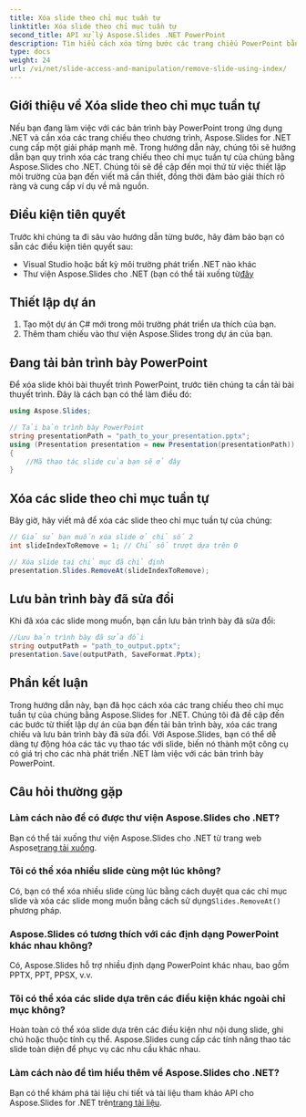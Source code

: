 ```yaml
---
title: Xóa slide theo chỉ mục tuần tự
linktitle: Xóa slide theo chỉ mục tuần tự
second_title: API xử lý Aspose.Slides .NET PowerPoint
description: Tìm hiểu cách xóa từng bước các trang chiếu PowerPoint bằng Aspose.Slides cho .NET. Hướng dẫn của chúng tôi cung cấp hướng dẫn rõ ràng và mã nguồn hoàn chỉnh để giúp bạn loại bỏ các trang trình bày theo chỉ mục tuần tự của chúng theo chương trình.
type: docs
weight: 24
url: /vi/net/slide-access-and-manipulation/remove-slide-using-index/
---
```


## Giới thiệu về Xóa slide theo chỉ mục tuần tự

Nếu bạn đang làm việc với các bản trình bày PowerPoint trong ứng dụng .NET và cần xóa các trang chiếu theo chương trình, Aspose.Slides for .NET cung cấp một giải pháp mạnh mẽ. Trong hướng dẫn này, chúng tôi sẽ hướng dẫn bạn quy trình xóa các trang chiếu theo chỉ mục tuần tự của chúng bằng Aspose.Slides cho .NET. Chúng tôi sẽ đề cập đến mọi thứ từ việc thiết lập môi trường của bạn đến viết mã cần thiết, đồng thời đảm bảo giải thích rõ ràng và cung cấp ví dụ về mã nguồn.

## Điều kiện tiên quyết

Trước khi chúng ta đi sâu vào hướng dẫn từng bước, hãy đảm bảo bạn có sẵn các điều kiện tiên quyết sau:

- Visual Studio hoặc bất kỳ môi trường phát triển .NET nào khác
-  Thư viện Aspose.Slides cho .NET (bạn có thể tải xuống từ[đây](https://releases.aspose.com/slides/net/)

## Thiết lập dự án

1. Tạo một dự án C# mới trong môi trường phát triển ưa thích của bạn.
2. Thêm tham chiếu vào thư viện Aspose.Slides trong dự án của bạn.

## Đang tải bản trình bày PowerPoint

Để xóa slide khỏi bài thuyết trình PowerPoint, trước tiên chúng ta cần tải bài thuyết trình. Đây là cách bạn có thể làm điều đó:

```csharp
using Aspose.Slides;

// Tải bản trình bày PowerPoint
string presentationPath = "path_to_your_presentation.pptx";
using (Presentation presentation = new Presentation(presentationPath))
{
    //Mã thao tác slide của bạn sẽ ở đây
}
```

## Xóa các slide theo chỉ mục tuần tự

Bây giờ, hãy viết mã để xóa các slide theo chỉ mục tuần tự của chúng:

```csharp
// Giả sử bạn muốn xóa slide ở chỉ số 2
int slideIndexToRemove = 1; // Chỉ số trượt dựa trên 0

// Xóa slide tại chỉ mục đã chỉ định
presentation.Slides.RemoveAt(slideIndexToRemove);
```

## Lưu bản trình bày đã sửa đổi

Khi đã xóa các slide mong muốn, bạn cần lưu bản trình bày đã sửa đổi:

```csharp
//Lưu bản trình bày đã sửa đổi
string outputPath = "path_to_output.pptx";
presentation.Save(outputPath, SaveFormat.Pptx);
```

## Phần kết luận

Trong hướng dẫn này, bạn đã học cách xóa các trang chiếu theo chỉ mục tuần tự của chúng bằng Aspose.Slides for .NET. Chúng tôi đã đề cập đến các bước từ thiết lập dự án của bạn đến tải bản trình bày, xóa các trang chiếu và lưu bản trình bày đã sửa đổi. Với Aspose.Slides, bạn có thể dễ dàng tự động hóa các tác vụ thao tác với slide, biến nó thành một công cụ có giá trị cho các nhà phát triển .NET làm việc với các bản trình bày PowerPoint.

## Câu hỏi thường gặp

### Làm cách nào để có được thư viện Aspose.Slides cho .NET?

 Bạn có thể tải xuống thư viện Aspose.Slides cho .NET từ trang web Aspose[trang tải xuống](https://releases.aspose.com/slides/net/).

### Tôi có thể xóa nhiều slide cùng một lúc không?

 Có, bạn có thể xóa nhiều slide cùng lúc bằng cách duyệt qua các chỉ mục slide và xóa các slide mong muốn bằng cách sử dụng`Slides.RemoveAt()` phương pháp.

### Aspose.Slides có tương thích với các định dạng PowerPoint khác nhau không?

Có, Aspose.Slides hỗ trợ nhiều định dạng PowerPoint khác nhau, bao gồm PPTX, PPT, PPSX, v.v.

### Tôi có thể xóa các slide dựa trên các điều kiện khác ngoài chỉ mục không?

Hoàn toàn có thể xóa slide dựa trên các điều kiện như nội dung slide, ghi chú hoặc thuộc tính cụ thể. Aspose.Slides cung cấp các tính năng thao tác slide toàn diện để phục vụ các nhu cầu khác nhau.

### Làm cách nào để tìm hiểu thêm về Aspose.Slides cho .NET?

 Bạn có thể khám phá tài liệu chi tiết và tài liệu tham khảo API cho Aspose.Slides for .NET trên[trang tài liệu](https://reference.aspose.com/slides/net/).